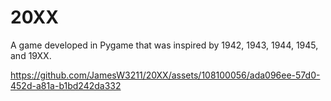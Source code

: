 # 20XX
A game developed in Pygame that was inspired by 1942, 1943, 1944, 1945, and 19XX.


https://github.com/JamesW3211/20XX/assets/108100056/ada096ee-57d0-452d-a81a-b1bd242da332


